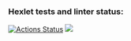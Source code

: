 ### Hexlet tests and linter status:
[![Actions Status](https://github.com/bblazeAl/frontend-project-44/actions/workflows/hexlet-check.yml/badge.svg)](https://github.com/bblazeAl/frontend-project-44/actions)
<a href="https://codeclimate.com/github/bblazeAl/frontend-project-44/maintainability"><img src="https://api.codeclimate.com/v1/badges/28548a4edcb9a8ec4ae6/maintainability" /></a>
